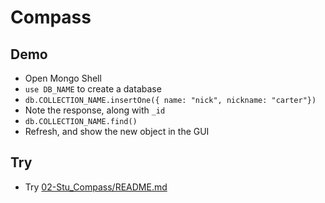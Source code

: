 # Compass

## Demo

- Open Mongo Shell
- `use DB_NAME` to create a database
- `db.COLLECTION_NAME.insertOne({ name: "nick", nickname: "carter"})`
- Note the response, along with `_id`
- `db.COLLECTION_NAME.find()`
- Refresh, and show the new object in the GUI

## Try

- Try [02-Stu_Compass/README.md](../../01-Activities/02-Stu_Compass/README.md)
